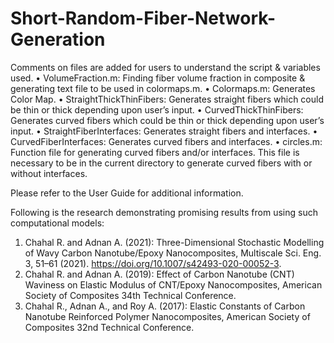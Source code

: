 # Short-Random-Fiber-Network-Generation 
Comments on files are added for users to understand the script & variables used.
•	VolumeFraction.m: Finding fiber volume fraction in composite & generating text file to be used in colormaps.m.
•	Colormaps.m: Generates Color Map.
•	StraightThickThinFibers: Generates straight fibers which could be thin or thick depending upon user’s input.
•	CurvedThickThinFibers: Generates curved fibers which could be thin or thick depending upon user’s input.
•	StraightFiberInterfaces: Generates straight fibers and interfaces.
•	CurvedFiberInterfaces: Generates curved fibers and interfaces.
•	circles.m: Function file for generating curved fibers and/or interfaces. This file is necessary to be in the current directory to generate curved fibers with or without interfaces.

Please refer to the User Guide for additional information.

Following is the research demonstrating promising results from using such computational models:
1. Chahal R. and Adnan A. (2021): Three-Dimensional Stochastic Modelling of Wavy Carbon Nanotube/Epoxy Nanocomposites, Multiscale Sci. Eng. 3, 51–61 (2021). https://doi.org/10.1007/s42493-020-00052-3.
2. Chahal R. and Adnan A. (2019): Effect of Carbon Nanotube (CNT) Waviness on Elastic Modulus of CNT/Epoxy Nanocomposites, American Society of Composites 34th Technical Conference.
3. Chahal R., Adnan A., and Roy A. (2017): Elastic Constants of Carbon Nanotube Reinforced Polymer Nanocomposites, American Society of Composites 32nd Technical Conference.
